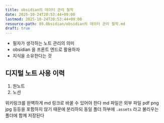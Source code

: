 ```yaml
---
title: obsidian의 데이터 관리 철학
date: 2025-10-24T20:53:44+09:00
lastmod: 2025-10-24T20:53:44+09:00
resource-path: 89.Obsidian/obsidian의 데이터 관리 철학.md
draft: true
---
```

- 필자가 생각하는 노트 관리의 의미
- obsidian 을 프론트 엔드로 활용하자
- 지식을 소유한다는 것

## 디지털 노트 사용 이력
1. 원노트
2. 노션


위키링크를 완벽하게  md 링크로 바꿀 수 있어야 한다
md 파일은 외부 파일 pdf png jpg 등등을 포함하지 않기 때문에 분리하되 동일 폴더 하부에
`.assets` 라고 불리우는 폴더에 함께 저장된다